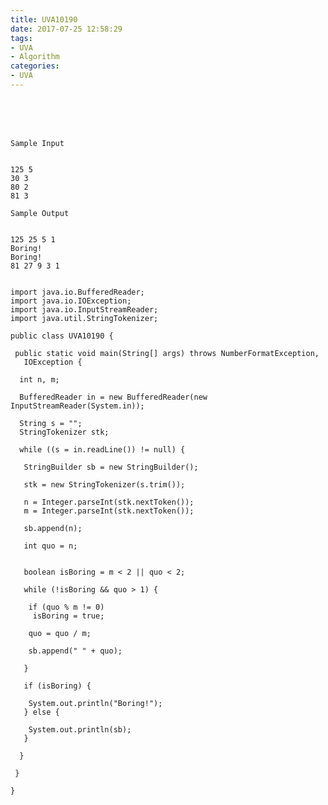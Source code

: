 ```yaml
---
title: UVA10190
date: 2017-07-25 12:58:29
tags:
- UVA
- Algorithm
categories:
- UVA
---
```




 <br /> <br /> <br />

<!-- more -->

	Sample Input


	125 5
	30 3
	80 2
	81 3

	Sample Output


	125 25 5 1
	Boring!
	Boring!
	81 27 9 3 1
	
	
	import java.io.BufferedReader;
	import java.io.IOException;
	import java.io.InputStreamReader;
	import java.util.StringTokenizer;

	public class UVA10190 {

	 public static void main(String[] args) throws NumberFormatException,
	   IOException {

	  int n, m;

	  BufferedReader in = new BufferedReader(new InputStreamReader(System.in));

	  String s = "";
	  StringTokenizer stk;

	  while ((s = in.readLine()) != null) {

	   StringBuilder sb = new StringBuilder();

	   stk = new StringTokenizer(s.trim());

	   n = Integer.parseInt(stk.nextToken());
	   m = Integer.parseInt(stk.nextToken());

	   sb.append(n);

	   int quo = n;

	   
	   boolean isBoring = m < 2 || quo < 2;

	   while (!isBoring && quo > 1) {

		if (quo % m != 0)
		 isBoring = true;

		quo = quo / m;

		sb.append(" " + quo);

	   }

	   if (isBoring) {

		System.out.println("Boring!");
	   } else {

		System.out.println(sb);
	   }

	  }

	 }

	}
</br>